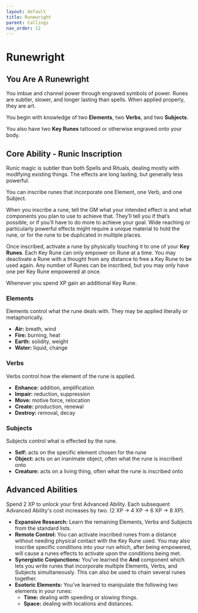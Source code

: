 ```yaml
---
layout: default
title: Runewright
parent: Callings
nav_order: 12
---
```


# Runewright

## You Are A Runewright

You imbue and channel power through engraved symbols of power. Runes are subtler, slower, and longer lasting than spells. When applied properly, they are art.

You begin with knowledge of two **Elements**, two **Verbs**, and two **Subjects**.

You also have two **Key Runes** tattooed or otherwise engraved onto your body.

## Core Ability - Runic Inscription

Runic magic is subtler than both Spells and Rituals, dealing mostly with modifying existing things. The effects are long lasting, but generally less powerful.

You can inscribe runes that incorporate one Element, one Verb, and one Subject.

When you inscribe a rune, tell the GM what your intended effect is and what components you plan to use to achieve that. They’ll tell you if that’s possible, or if you’ll have to do more to achieve your goal. Wide reaching or particularly powerful effects might require a unique material to hold the rune, or for the rune to be duplicated in multiple places.

Once inscribed, activate a rune by physically touching it to one of your **Key Runes**. Each Key Rune can only empower on Rune at a time. You may deactivate a Rune with a thought from any distance to free a Key Rune to be used again. Any number of Runes can be inscribed, but you may only have one per Key Rune empowered at once.

Whenever you spend XP gain an additional Key Rune.

### Elements

Elements control what the rune deals with. They may be applied literally or metaphorically.

* **Air:** breath, wind
* **Fire:** burning, heat
* **Earth:** solidity, weight
* **Water:** liquid, change

### Verbs

Verbs control how the element of the rune is applied.

* **Enhance:** addition, amplification
* **Impair:** reduction, suppression
* **Move:** motive force, relocation
* **Create:** production, renewal
* **Destroy:** removal, decay

### Subjects

Subjects control what is effected by the rune.

* **Self:** acts on the specific element chosen for the rune
* **Object:** acts on an inanimate object, often what the rune is inscribed onto
* **Creature:** acts on a living thing, often what the rune is inscribed onto

## Advanced Abilities

Spend 2 XP to unlock your first Advanced Ability. Each subsequent Advanced Ability's cost increases by two. (2 XP → 4 XP → 6 XP → 8 XP).

* **Expansive Research:** Learn the remaining Elements, Verbs and Subjects from the standard lists.
* **Remote Control:** You can activate inscribed runes from a distance without needing physical contact with the Key Rune used. You may also inscribe specific conditions into your run which, after being empowered, will cause a runes effects to activate upon the conditions being met.
* **Synergistic Conjunctions:** You’ve learned the **And** component which lets you write runes that incorporate multiple Elements, Verbs, and Subjects simultaneously. This can also be used to chain several runes together.
* **Esoteric Elements:** You’ve learned to manipulate the following two elements in your runes:
    * **Time:** dealing with speeding or slowing things.
    * **Space:** dealing with locations and distances.